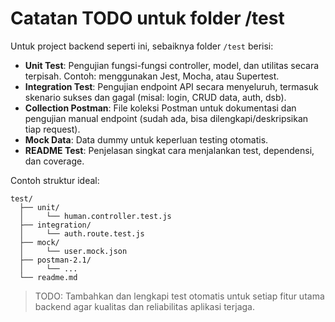 # Catatan TODO untuk folder /test

Untuk project backend seperti ini, sebaiknya folder `/test` berisi:

- **Unit Test**: Pengujian fungsi-fungsi controller, model, dan utilitas secara terpisah. Contoh: menggunakan Jest, Mocha, atau Supertest.
- **Integration Test**: Pengujian endpoint API secara menyeluruh, termasuk skenario sukses dan gagal (misal: login, CRUD data, auth, dsb).
- **Collection Postman**: File koleksi Postman untuk dokumentasi dan pengujian manual endpoint (sudah ada, bisa dilengkapi/deskripsikan tiap request).
- **Mock Data**: Data dummy untuk keperluan testing otomatis.
- **README Test**: Penjelasan singkat cara menjalankan test, dependensi, dan coverage.

Contoh struktur ideal:
```
test/
  ├── unit/
  │     └── human.controller.test.js
  ├── integration/
  │     └── auth.route.test.js
  ├── mock/
  │     └── user.mock.json
  ├── postman-2.1/
  │     └── ...
  └── readme.md
```

> TODO: Tambahkan dan lengkapi test otomatis untuk setiap fitur utama backend agar kualitas dan reliabilitas aplikasi terjaga.
